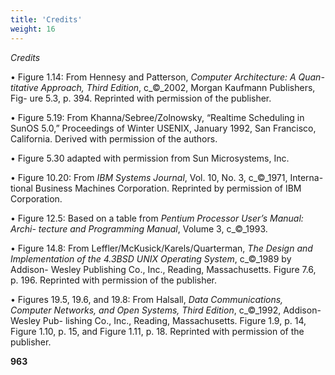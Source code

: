```yaml
---
title: 'Credits'
weight: 16
---
```


  

_Credits_

• Figure 1.14: From Hennesy and Patterson, _Computer Architecture: A Quan- titative Approach, Third Edition_, c_©_2002, Morgan Kaufmann Publishers, Fig- ure 5.3, p. 394. Reprinted with permission of the publisher.

• Figure 5.19: From Khanna/Sebree/Zolnowsky, “Realtime Scheduling in SunOS 5.0,” Proceedings of Winter USENIX, January 1992, San Francisco, California. Derived with permission of the authors.

• Figure 5.30 adapted with permission from Sun Microsystems, Inc.

• Figure 10.20: From _IBM Systems Journal_, Vol. 10, No. 3, c_©_1971, Interna- tional Business Machines Corporation. Reprinted by permission of IBM Corporation.

• Figure 12.5: Based on a table from _Pentium Processor User’s Manual: Archi- tecture and Programming Manual_, Volume 3, c_©_1993.

• Figure 14.8: From Leffler/McKusick/Karels/Quarterman, _The Design and Implementation of the 4.3BSD UNIX Operating System_, c_©_1989 by Addison- Wesley Publishing Co., Inc., Reading, Massachusetts. Figure 7.6, p. 196. Reprinted with permission of the publisher.

• Figures 19.5, 19.6, and 19.8: From Halsall, _Data Communications, Computer Networks, and Open Systems, Third Edition_, c_©_1992, Addison-Wesley Pub- lishing Co., Inc., Reading, Massachusetts. Figure 1.9, p. 14, Figure 1.10, p. 15, and Figure 1.11, p. 18. Reprinted with permission of the publisher.

**963**